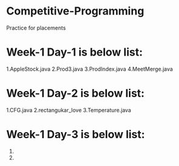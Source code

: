 # Competitive-Programming
Practice for placements
# Week-1 Day-1 is below list:
  1.AppleStock.java
  2.Prod3.java
  3.ProdIndex.java
  4.MeetMerge.java
# Week-1 Day-2 is below list:
  1.CFG.java
  2.rectangukar_love
  3.Temperature.java
# Week-1 Day-3 is below list:
  1.
  2.
